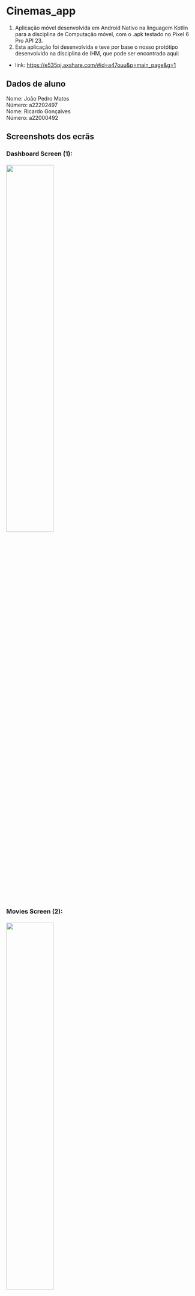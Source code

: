 # Cinemas_app
1. Aplicação móvel desenvolvida em Android Nativo na linguagem Kotlin para a disciplina de 
Computação móvel, com o .apk testado no Pixel 6 Pro API 23.
2. Esta aplicação foi desenvolvida e teve por base o nosso protótipo desenvolvido na disciplina de
IHM, que pode ser encontrado aqui:
 * link: https://e535pj.axshare.com/#id=a47ouu&p=main_page&g=1

## Dados de aluno

Nome: João Pedro Matos <br />
Número: a22202497<br />
Nome: Ricardo Gonçalves <br />
Número: a22000492<br />


## Screenshots dos ecrãs

### Dashboard Screen (1): <br> <br> <img src="images/Screenshot_dashboard.png" height="50%" width="50%">
### Movies Screen (2): <br> <br> <img src="images/Screenshot_movies.png" height="50%" width="50%">
### Movie Register Screen (1): <br> <br> <img src="images/Screenshot_register1.png" height="50%" width="50%">
### Movie Register Screen (2): <br> <br> <img src="images/Screenshot_register2.png" height="50%" width="50%">
### Movie Register Screen (3): <br> <br> <img src="images/Screenshot_register3.png" height="50%" width="50%">
### Details Screen (1): <br> <br> <img src="images/Screenshot_details_1.png" height="50%" width="50%">
### Details Screen (2): <br> <br> <img src="images/Screenshot_details_2.png" height="50%" width="50%">
### Details Screen (3): <br> <br> <img src="images/Screenshot_details3.png" height="50%" width="50%">
### Share (1): <br> <br> <img src="images/Screenshot_share1.png" height="50%" width="50%">
### Share (2): <br> <br> <img src="images/Screenshot_share2.png" height="50%" width="50%">
### Voice (1): <br> <br> <img src="images/Screenshot_voice.png" height="50%" width="50%">

## Nomes dos filmes em hardcoded (movies.json)
* 1 - The Shawshank Redemption
* 2 - The Godfather
* 3 - The Dark Knight
* 4 - Schindler's List
* 5 - The Lord of the Rings: The Return of the King

## Funcionalidades
### Table: <br> <br> <img src="images/table.png">

here is a table with the functionalities of the app


## Classes de lógica de negócio


## Idiomas (Multi-language)
* Inglês (default)
<br> <br> <img src="images/Screenshot_register1.png" height="50%" width="50%">
* Português
<br> <br> <img src="images/Screenshot_language1.png" height="50%" width="50%">
* Espanhol
<br> <br> <img src="images/Screenshot_language2.png" height="50%" width="50%">


## Autoavaliação
Nota: 18 valores

## Classes de lógica de negócio

## Referências
 

 